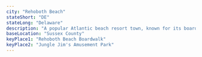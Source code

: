 ```yaml
---
city: "Rehoboth Beach"
stateShort: "DE"
stateLong: "Delaware"
description: "A popular Atlantic beach resort town, known for its boardwalk, beaches, tax-free shopping outlets, and lively summer atmosphere."
baseLocation: "Sussex County"
keyPlace1: "Rehoboth Beach Boardwalk"
keyPlace2: "Jungle Jim's Amusement Park"
---
```


